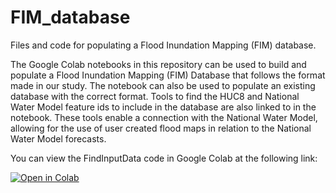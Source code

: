 # FIM_database
Files and code for populating a Flood Inundation Mapping (FIM) database.

The Google Colab notebooks in this repository can be used to build and populate a Flood Inundation Mapping (FIM) Database that follows the format made in our study. The notebook can also be used to populate an existing database with the correct format. Tools to find the HUC8 and National Water Model feature ids to include in the database are also linked to in the notebook. These tools enable a connection with the National Water Model, allowing for the use of user created flood maps in relation to the National Water Model forecasts.

You can view the FindInputData code in Google Colab at the following link:

[![Open in Colab](https://colab.research.google.com/assets/colab-badge.svg)](https://colab.research.google.com/github/samoldh/FIM_database/blob/main/FindInputData.ipynb)   
